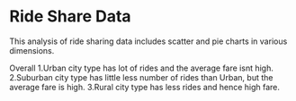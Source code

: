# Ride Share Data
This analysis of ride sharing data includes scatter and pie charts in various dimensions.

Overall
1.Urban city type has lot of rides and the average fare isnt high.
2.Suburban city type has little less number of rides than Urban, but the average fare is high.
3.Rural city type has less rides and hence high fare.
